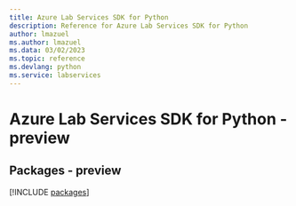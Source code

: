 ```yaml
---
title: Azure Lab Services SDK for Python
description: Reference for Azure Lab Services SDK for Python
author: lmazuel
ms.author: lmazuel
ms.data: 03/02/2023
ms.topic: reference
ms.devlang: python
ms.service: labservices
---
```

# Azure Lab Services SDK for Python - preview
## Packages - preview
[!INCLUDE [packages](lab-services-index.md)]